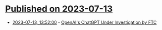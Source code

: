# [Published on 2023-07-13](index.md)

* [2023-07-13, 13:52:00](https://news.slashdot.org/story/23/07/13/1352256/openais-chatgpt-under-investigation-by-ftc?utm_source=rss1.0mainlinkanon&utm_medium=feed) - [OpenAI's ChatGPT Under Investigation by FTC](https://news.slashdot.org/story/23/07/13/1352256/openais-chatgpt-under-investigation-by-ftc?utm_source=rss1.0mainlinkanon&utm_medium=feed)
